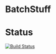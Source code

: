 # BatchStuff

# Status

[![Build Status](https://travis-ci.org/scompo/BatchStuff.svg?branch=master)](https://travis-ci.org/scompo/BatchStuff)